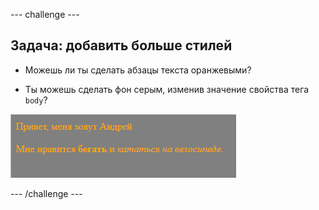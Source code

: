 \--- challenge \---

## Задача: добавить больше стилей

+ Можешь ли ты сделать абзацы текста оранжевыми?

+ Ты можешь сделать фон серым, изменив значение свойства тега `body`?

![screenshot](images/birthday-more-style.png)

\--- /challenge \---